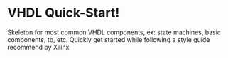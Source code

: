 # VHDL Quick-Start!
Skeleton for most common VHDL components, ex: state machines, basic components, tb, etc. Quickly get started while following a style guide recommend by Xilinx

